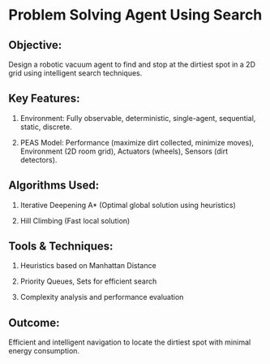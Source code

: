 # Problem Solving Agent Using Search

## Objective: 
Design a robotic vacuum agent to find and stop at the dirtiest spot in a 2D grid using intelligent search techniques.

## Key Features:

1. Environment: Fully observable, deterministic, single-agent, sequential, static, discrete.

2. PEAS Model: Performance (maximize dirt collected, minimize moves), Environment (2D room grid), Actuators (wheels), Sensors (dirt detectors).

## Algorithms Used:

1. Iterative Deepening A* (Optimal global solution using heuristics)

2. Hill Climbing (Fast local solution)

## Tools & Techniques:

1. Heuristics based on Manhattan Distance

2. Priority Queues, Sets for efficient search

3. Complexity analysis and performance evaluation

## Outcome:
Efficient and intelligent navigation to locate the dirtiest spot with minimal energy consumption.

